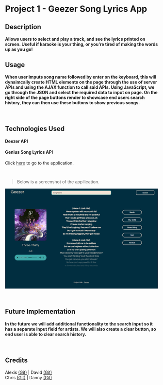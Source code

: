 # Project 1 - Geezer Song Lyrics App


## Description

#### Allows users to select and play a track, and see the lyrics printed on screen. Useful if karaoke is your thing, or you're tired of making the words up as you go!

## Usage
#### When user imputs song name followed by enter on the keyboard, this will dynaimcally create HTML elements on the page through the use of server APIs and using the AJAX function to call said APIs. Using JavaScript, we go through the JSON and select the required data to input on page. On the right side of the page buttons render to showcase end users search  history, they can then use these buttons to show previous songs.

<br/>

## Technologies Used
#### Deezer API
#### Genius Song Lyrics API

Click [here](https://alecerf01.github.io/Geezer-Project/) to go to the application.

<br/>

>Below is a screenshot of the appllication.

![Geezer screenshot](./assets/images/mockup-v3.png)

<br/>

## Future Implementation

#### In the future we will add additional functionality to the search input so it has a separate input field for artists. We will also create a clear button, so end user is able to clear search history.  

<br/>

## Credits
 
#### 
Alexis [(Git)](https://github.com/alecerf01) | David [(Git)](https://github.com/davidklmn) <br/> Chris [(Git)](https://github.com/chrisnofan) | Danny [(Git)](https://github.com/biota-)
<br/>